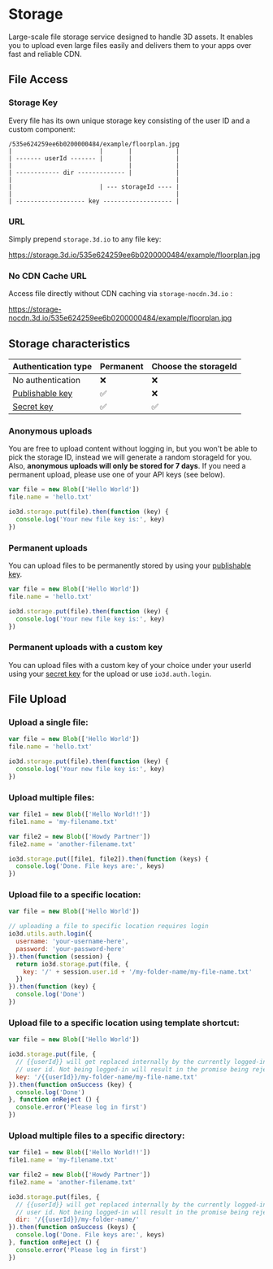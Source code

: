 # Storage

Large-scale file storage service designed to handle 3D assets. It enables you to upload even large files easily and delivers them to your apps over fast and reliable CDN.

## File Access

### Storage Key

Every file has its own unique storage key consisting of the user ID and a custom component:
```text
/535e624259ee6b0200000484/example/floorplan.jpg
|                        |       |            |
| ------- userId ------- |       |            |
|                                |            |
| ------------ dir ------------- |            |
|                                             |
|                        | --- storageId ---- |
|                                             |
| ------------------- key ------------------- |
```

### URL

Simply prepend `storage.3d.io` to any file key:

https://storage.3d.io/535e624259ee6b0200000484/example/floorplan.jpg

### No CDN Cache URL

Access file directly without CDN caching via `storage-nocdn.3d.io` :

https://storage-nocdn.3d.io/535e624259ee6b0200000484/example/floorplan.jpg

## Storage characteristics

| Authentication type | Permanent | Choose the storageId |
| --- | --- | --- |
| No authentication | ❌ | ❌ |
| [Publishable key](https://3d.io/docs/api/1/get-started-node-server.html#using-publishable-api-keys) | ✅ | ❌ |
| [Secret key](https://3d.io/docs/api/1/get-started-node-server.html#using-secret-api-keys) | ✅ | ✅ |

### Anonymous uploads

You are free to upload content without logging in, but you won't be able to pick the storage ID, instead we will generate a random storageId for you.
Also, **anonymous uploads will only be stored for 7 days**.
If you need a permanent upload, please use one of your API keys (see below).

```javascript
var file = new Blob(['Hello World'])
file.name = 'hello.txt'

io3d.storage.put(file).then(function (key) {
  console.log('Your new file key is:', key)
})
```

### Permanent uploads

You can upload files to be permanently stored by using your [publishable key]().

```javascript
var file = new Blob(['Hello World'])
file.name = 'hello.txt'

io3d.storage.put(file).then(function (key) {
  console.log('Your new file key is:', key)
})
```

### Permanent uploads with a custom key

You can upload files with a custom key of your choice under your userId using your [secret key]() for the upload or use `io3d.auth.login`.


## File Upload

### Upload a single file:
```javascript
var file = new Blob(['Hello World'])
file.name = 'hello.txt'

io3d.storage.put(file).then(function (key) {
  console.log('Your new file key is:', key)
})
```

### Upload multiple files:
```javascript
var file1 = new Blob(['Hello World!!'])
file1.name = 'my-filename.txt'

var file2 = new Blob(['Howdy Partner'])
file2.name = 'another-filename.txt'

io3d.storage.put([file1, file2]).then(function (keys) {
  console.log('Done. File keys are:', keys)
})
```

### Upload file to a specific location:
```javascript
var file = new Blob(['Hello World'])

// uploading a file to specific location requires login
io3d.utils.auth.login({
  username: 'your-username-here',
  password: 'your-password-here'
}).then(function (session) {
  return io3d.storage.put(file, {
    key: '/' + session.user.id + '/my-folder-name/my-file-name.txt'
  })
}).then(function (key) {
  console.log('Done')
})
```

### Upload file to a specific location using template shortcut:
```javascript
var file = new Blob(['Hello World'])

io3d.storage.put(file, {
  // {{userId}} will get replaced internally by the currently logged-in
  // user id. Not being logged-in will result in the promise being rejected.
  key: '/{{userId}}/my-folder-name/my-file-name.txt'
}).then(function onSuccess (key) {
  console.log('Done')
}, function onReject () {
  console.error('Please log in first')
})
```
### Upload multiple files to a specific directory:
```javascript
var file1 = new Blob(['Hello World!!'])
file1.name = 'my-filename.txt'

var file2 = new Blob(['Howdy Partner'])
file2.name = 'another-filename.txt'

io3d.storage.put(files, {
  // {{userId}} will get replaced internally by the currently logged-in
  // user id. Not being logged-in will result in the promise being rejected.
  dir: '/{{userId}}/my-folder-name/'
}).then(function onSuccess (keys) {
  console.log('Done. File keys are:', keys)
}, function onReject () {
  console.error('Please log in first')
})
```
